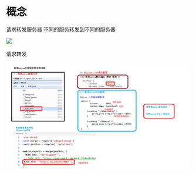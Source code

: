 # 概念

请求转发服务器 不同的服务转发到不同的服务器



![
](5.Nginx.assets/345bfae2aa7e52799c9b314c1dd60b60.png)

请求转发

![img](5.Nginx.assets/1e6f7634c1422237e896f0654bb5669f.png)



